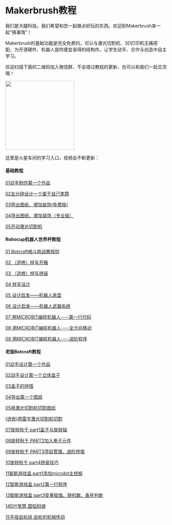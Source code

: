 # Makerbrush教程

我们是大腿科技。我们希望和您一起做点好玩的东西。欢迎到Makerbrush来一起“搞事情”！

Makerbrush的基础功能是完全免费的，可以与激光切割机、3D打印机无痛搭配，为开源硬件、机器人提供便宜易得的结构件。让学生动手、合作与创造中自主学习。

欢迎扫描下面的二维码加入微信群，不会错过教程的更新，也可以和我们一起交流哦！

<img src="../img/WechatIMG1189.jpeg" style="width: 215px; margin: unset;"/>

这里是火星车间的学习入口，视频会不断更新：

#### 基础教程
[01动手制作第一个作品](tutorials/tutorial01)

[02五分钟设计一个属于自己笔筒](tutorials/tutorial02)

[03导出图纸、增加装饰(免费版)](tutorials/tutorial03)

[04导出图纸、增加装饰（专业版）](tutorials/tutorial04)

[05开动激光切割机](tutorials/tutorial05)

#### Robocup机器人世界杯教程

[01 Botcraft格斗挑战赛规则](rcj/rcj1)

[02 （选修）样车开箱](rcj/rcj2)

[03 （选修）样车拼装](rcj/rcj3)

[04 样车设计](rcj/rcj4)

[05 设计启发——机器人底盘](rcj/rcj5)

[06 设计启发——机器人武器系统](rcj/rcj6)

[07 用MICROBIT编程机器人----第一行代码](rcj/rcj7)

[08 用MICROBIT编程机器人----全方向移动](rcj/rcj8)

[09 用MICROBIT编程机器人----进阶程序](rcj/rcj9)

#### 老版Botcraft教程

[01动手设计第一个作品](botcraft/tutorial1)

[02动手设计第一个立体盒子](botcraft/tutorial2/)

[03盒子的拼插](botcraft/tutorial3/)

[04导出第一个图纸](botcraft/tutorial4/)

[05用激光切割机切割图纸](botcraft/tutorial5/)

[(选修)用雷宇激光切割机切割](botcraft/tutorial6/)

[07旋转秋千 part1盖子与旋转轴](botcraft/tutorial7/)

[08旋转秋千 PART2加入电子元件](botcraft/tutorial8/)

[09旋转秋千 PART3项目管理、进阶拼插](botcraft/tutorial9/)

[10旋转秋千 part4拼装技巧](botcraft/tutorial10/)

[11智能游戏盒 part1添加microbit主控板](botcraft/tutorial11/)

[12智能游戏盒 part2第一行程序](botcraft/tutorial12/)

[13智能游戏盒 part3变量赋值、随机数、条件判断](botcraft/tutorial13/)

[14DIY笔筒 圆弧斜坡](botcraft/tutorial14/)

[15手摇齿轮组 齿轮的机械传动](botcraft/tutorial15/)
